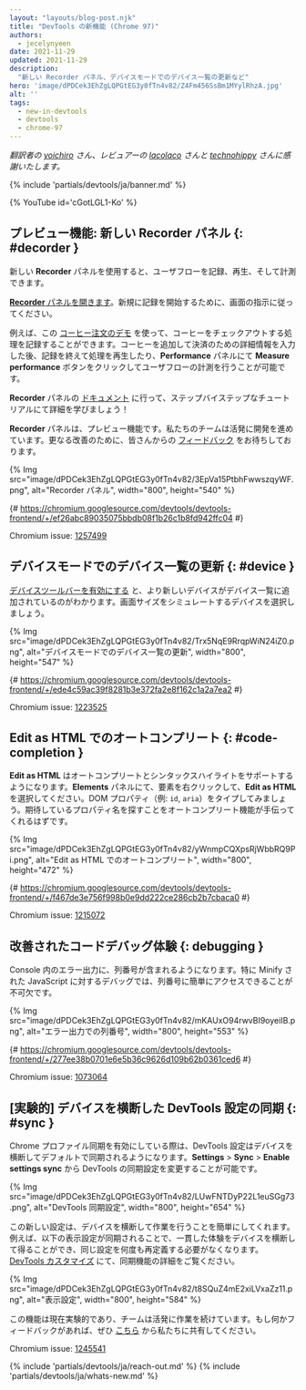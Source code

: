 ```yaml
---
layout: "layouts/blog-post.njk"
title: "DevTools の新機能 (Chrome 97)"
authors:
  - jecelynyeen
date: 2021-11-29
updated: 2021-11-29
description:
  "新しい Recorder パネル、デバイスモードでのデバイス一覧の更新など"
hero: 'image/dPDCek3EhZgLQPGtEG3y0fTn4v82/Z4Fm456SsBm1MYylRhzA.jpg'
alt: ''
tags:
  - new-in-devtools
  - devtools
  - chrome-97
---
```


*翻訳者の [yoichiro](https://github.com/yoichiro) さん、レビュアーの [lacolaco](https://github.com/lacolaco) さんと [technohippy](https://github.com/technohippy) さんに感謝いたします。*

{% include 'partials/devtools/ja/banner.md' %}

{% YouTube id='cGotLGL1-Ko' %}

<!-- ## Preview feature: New Recorder panel {: #recorder } -->
## プレビュー機能: 新しい Recorder パネル {: #decorder }

<!-- Use the new **Recorder** panel to record, replay and measure user flows.  -->
新しい **Recorder** パネルを使用すると、ユーザフローを記録、再生、そして計測できます。

<!-- [Open the **Recorder** panel](/docs/devtools/recorder/#open). Follow the instructions on screen to start a new recording.  -->
[**Recorder** パネルを開きます](/docs/devtools/recorder/#open)。新規に記録を開始するために、画面の指示に従ってください。

<!-- For example, you can record the coffee checkout process with this [coffee ordering demo](https://coffee-cart.netlify.app/) application. After adding a coffee and filling out payment details, you can end the recording, replay the process or click on the **Measure performance** button to measure the user flow in the **Performance** panel. -->
例えば、この [コーヒー注文のデモ](https://coffee-cart.netlify.app/) を使って、コーヒーをチェックアウトする処理を記録することができます。コーヒーを追加して決済のための詳細情報を入力した後、記録を終えて処理を再生したり、**Performance** パネルにて **Measure performance** ボタンをクリックしてユーザフローの計測を行うことが可能です。

<!-- Go to the **Recorder** panel [documentation](/docs/devtools/recorder/) to learn more with the step-by-step tutorial! -->
**Recorder** パネルの [ドキュメント](/docs/devtools/recorder/) に行って、ステップバイステップなチュートリアルにて詳細を学びましょう！

<!-- The **Recorder** panel is a preview feature. Our team is still actively working on it and we are looking for your [feedback](https://goo.gle/recorder-feedback) for further enhancements. -->
**Recorder** パネルは、プレビュー機能です。私たちのチームは活発に開発を進めています。更なる改善のために、皆さんからの [フィードバック](https://goo.gle/recorder-feedback) をお待ちしております。

{% Img src="image/dPDCek3EhZgLQPGtEG3y0fTn4v82/3EpVa15PtbhFwwszqyWF.png", alt="Recorder パネル", width="800", height="540" %}

{# https://chromium.googlesource.com/devtools/devtools-frontend/+/ef26abc89035075bbdb08f1b26c1b8fd942ffc04 #}

Chromium issue: [1257499](https://crbug.com/1257499)


<!-- ## Refresh device list in Device Mode {: #device } -->
## デバイスモードでのデバイス一覧の更新 {: #device }

<!-- [Enabling the Device Toolbar](/docs/devtools/device-mode#viewport), more modern devices are now added in the device list. Select a device to simulate its dimensions. -->
[デバイスツールバーを有効にする](/docs/devtools/device-mode#viewport) と、より新しいデバイスがデバイス一覧に追加されているのがわかります。画面サイズをシミュレートするデバイスを選択しましょう。

{% Img src="image/dPDCek3EhZgLQPGtEG3y0fTn4v82/Trx5NqE9RrqpWiN24iZ0.png", alt="デバイスモードでのデバイス一覧の更新", width="800", height="547" %}

{# https://chromium.googlesource.com/devtools/devtools-frontend/+/ede4c59ac39f8281b3e372fa2e8f162c1a2a7ea2 #}

Chromium issue: [1223525](https://crbug.com/1223525)


<!-- ## Autocomplete with Edit as HTML {: #code-completion } -->
## Edit as HTML でのオートコンプリート {: #code-completion }

<!-- The **Edit as HTML** UI now supports autocomplete and syntax highlights. In the **Elements** panel, right click on an element, and select  **Edit as HTML**. Try typing a DOM property (e.g. `id`, `aria`), the autocomplete should help you find the property name you're looking for. -->
**Edit as HTML** はオートコンプリートとシンタックスハイライトをサポートするようになります。**Elements** パネルにて、要素を右クリックして、**Edit as HTML** を選択してください。DOM プロパティ（例: `id`, `aria`）をタイプしてみましょう。期待しているプロパティ名を探すことをオートコンプリート機能が手伝ってくれるはずです。

{% Img src="image/dPDCek3EhZgLQPGtEG3y0fTn4v82/yWnmpCQXpsRjWbbRQ9Pi.png", alt="Edit as HTML でのオートコンプリート", width="800", height="472" %}

{# https://chromium.googlesource.com/devtools/devtools-frontend/+/f467de3e756f998b0e9dd222ce286cb2b7cbaca0 #}

Chromium issue: [1215072](https://crbug.com/1215072)


<!-- ## Improved code debugging experience {: #debugging } -->
## 改善されたコードデバッグ体験 {: debugging }

<!-- Column numbers are now included in the output error in the Console. Having easy access to the column number is essential for debugging especially with minified JavaScript. -->
Console 内のエラー出力に、列番号が含まれるようになります。特に Minify された JavaScript に対するデバッグでは、列番号に簡単にアクセスできることが不可欠です。

{% Img src="image/dPDCek3EhZgLQPGtEG3y0fTn4v82/mKAUxO94rwvBI9oyeiIB.png", alt="エラー出力での列番号", width="800", height="553" %}

{# https://chromium.googlesource.com/devtools/devtools-frontend/+/277ee38b0701e6e5b36c9626d109b62b0361ced6 #}

Chromium issue: [1073064](https://crbug.com/1073064)


<!-- ## [Experimental] Syncing DevTools settings across devices {: #sync } -->
## [実験的] デバイスを横断した DevTools 設定の同期 {: #sync }

<!-- Your DevTools settings are now synced across devices by default when you turn on Chrome profile sync. You can change the DevTools sync settings via **Settings** > **Sync** > **Enable settings sync**. -->
Chrome プロファイル同期を有効にしている際は、DevTools 設定はデバイスを横断してデフォルトで同期されるようになります。**Settings** > **Sync** > **Enable settings sync** から DevTools の同期設定を変更することが可能です。

{% Img src="image/dPDCek3EhZgLQPGtEG3y0fTn4v82/LUwFNTDyP22L1euSGg73.png", alt="DevTools 同期設定", width="800", height="654" %}

<!-- This new setting makes it easier for you to work across devices. For example, the following appearance settings are synced so you have a consistent experience across devices and don’t need to re-define the same settings again. Learn more about the sync feature in [DevTools customization](/docs/devtools/customize/).  -->
この新しい設定は、デバイスを横断して作業を行うことを簡単にしてくれます。例えば、以下の表示設定が同期されることで、一貫した体験をデバイスを横断して得ることができ、同じ設定を何度も再定義する必要がなくなります。[DevTools カスタマイズ](/docs/devtools/customize/) にて、同期機能の詳細をご覧ください。

{% Img src="image/dPDCek3EhZgLQPGtEG3y0fTn4v82/t8SQuZ4mE2xiLVxaZz11.png", alt="表示設定", width="800", height="584" %}

<!-- This feature is experimental at the moment, the team is still actively working on it. If you have any feedback, please share with us [here](https://crbug.com/1245541) -->
この機能は現在実験的であり、チームは活発に作業を続けています。もし何かフィードバックがあれば、ぜひ [こちら](https://crbug.com/1245541) から私たちに共有してください。

Chromium issue: [1245541](https://crbug.com/1245541)

{% include 'partials/devtools/ja/reach-out.md' %}
{% include 'partials/devtools/ja/whats-new.md' %}
